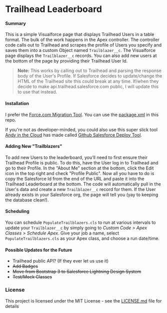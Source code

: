 # Trailhead Leaderboard
#### Summary
This is a simple Visualforce page that displays Trailhead Users in a table format. The bulk 
of the work happens in the Apex controller. The controller code calls out to Trailhead and 
scrapes the profile of Users you specify and saves them into a custom Object named 
`Trailblazer__c`. The Visualforce page displays the `Trailblazer__c` records. You can also 
add new users at the bottom of the page by providing their Trailhead User Id.

> **Note:** This works by calling out to Trailhead and parsing the response body of the 
User's Profile. If Salesforce decides to update/change the HTML of the Trailhead site this 
could break at any time. If/when they decide to make api.trailhead.salesforce.com public, I 
will update this to use that instead.

#### Installation
I prefer the [Force.com Migration Tool](https://developer.salesforce.com/page/Force.com_Migration_Tool). 
You can use the [package.xml](src/package.xml) in this repo.

If you're not as developer-minded, you could also use this super slick tool [Andy in the Cloud](https://andyinthecloud.com) has made
called [Github Salesforce Deploy Tool](https://github.com/afawcett/githubsfdeploy).

#### Adding New "Trailblazers"
To add new Users to the leaderboard, you'll need to first ensure their Trailhead Profile is 
public. To do this, have the User log in to Trailhead and go to their Profile. In the "About Me"
section at the bottom, click the Edit icon in the top right and check "Profile Public". Now all
you have to do is copy the Salesforce Id from the end of the URL and paste it into the Trailhead
Leaderboard at the bottom. The code will automatically pull in the User's data and create a 
new `Trailblazer__c` record for them. If the User already exists in your Salesforce org, the 
page will tell you (yay to keeping the database clean!).

#### Scheduling
You can schedule `PopulateTrailblazers.cls` to run at various intervals to update your 
`Trailblazer__c` by simply going to *Custom Code > Apex Classes > Schedule Apex*. Give your 
job a name, select `PopulateTrailblazers.cls` as your Apex class, and choose a run date/time. 

#### Possible Updates for the Future

- Trailhead public API? (If they ever let us use it)
- ~~Add Badges~~
- ~~Move from Bootstrap 3 to Salesforce Lightning Design System~~
- ~~Test/Mock Classes~~

### License
This project is licensed under the MIT License - see the [LICENSE.md](LICENSE.md) file for details

